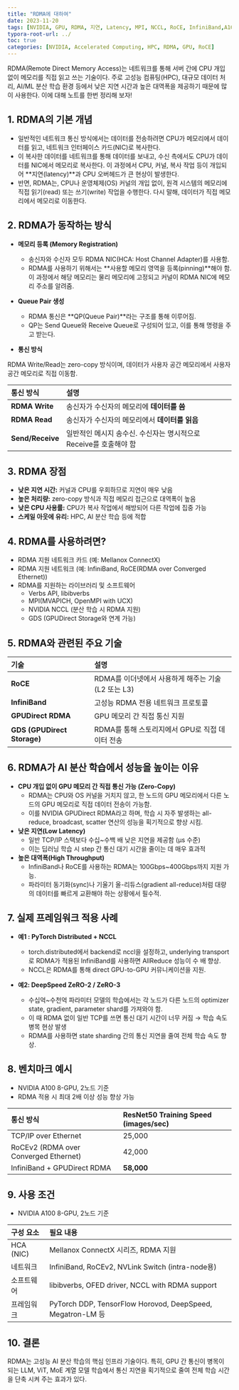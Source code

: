 ```yaml
---
title: "RDMA에 대하여"
date: 2023-11-20
tags: [NVIDIA, GPU, RDMA, 지연, Latency, MPI, NCCL, RoCE, InfiniBand,A100,DeepSpeed, DeepSpeed Zero]
typora-root-url: ../
toc: true
categories: [NVIDIA, Accelerated Computing, HPC, RDMA, GPU, RoCE]
---
```


RDMA(Remote Direct Memory Access)는 네트워크를 통해 서버 간에 CPU 개입 없이 메모리를 직접 읽고 쓰는 기술이다. 주로 고성능 컴퓨팅(HPC), 대규모 데이터 처리, AI/ML 분산 학습 환경 등에서 낮은 지연 시간과 높은 대역폭을 제공하기 때문에 많이 사용한다. 이에 대해 노트를 한번 정리해 보자!

## 1. RDMA의 기본 개념

*  일반적인 네트워크 통신 방식에서는 데이터를 전송하려면 CPU가 메모리에서 데이터를 읽고, 네트워크 인터페이스 카드(NIC)로 복사한다.
*  이 복사한 데이터를 네트워크를 통해 데이터를 보내고, 수신 측에서도 CPU가 데이터를 NIC에서 메모리로 복사한다. 이 과정에서 CPU, 커널, 복사 작업 등이 개입되어 **지연(latency)**과 CPU 오버헤드가 큰 현상이 발생한다.
*  반면, RDMA는, CPU나 운영체제(OS) 커널의 개입 없이, 원격 시스템의 메모리에 직접 읽기(read) 또는 쓰기(write) 작업을 수행한다. 다시 말해, 데이터가 직접 메모리에서 메모리로 이동한다.



## 2. RDMA가 동작하는 방식

*  **메모리 등록 (Memory Registration)**

   *  송신자와 수신자 모두 RDMA NIC(HCA: Host Channel Adapter)를 사용함.
   *  RDMA를 사용하기 위해서는 **사용할 메모리 영역을 등록(pinning)**해야 함. 이 과정에서 해당 메모리는 물리 메모리에 고정되고 커널이 RDMA NIC에 메모리 주소를 알려줌.

*  **Queue Pair 생성**

   *  RDMA 통신은 **QP(Queue Pair)**라는 구조를 통해 이루어짐.
   *  QP는 Send Queue와 Receive Queue로 구성되어 있고, 이를 통해 명령을 주고 받는다.

*   **통신 방식**

   RDMA Write/Read는 zero-copy 방식이며, 데이터가 사용자 공간 메모리에서 사용자 공간 메모리로 직접 이동함.

| 통신 방식        | 설명                                                         |
| :--------------- | :----------------------------------------------------------- |
| **RDMA Write**   | 송신자가 수신자의 메모리에 **데이터를 씀**                   |
| **RDMA Read**    | 송신자가 수신자의 메모리에서 **데이터를 읽음**               |
| **Send/Receive** | 일반적인 메시지 송수신. 수신자는 명시적으로 Receive를 호출해야 함 |



## 3. RDMA 장점

*  **낮은 지연 시간:** 커널과 CPU를 우회하므로 지연이 매우 낮음
*  **높은 처리량:** zero-copy 방식과 직접 메모리 접근으로 대역폭이 높음
*  **낮은 CPU 사용률:** CPU가 복사 작업에서 해방되어 다른 작업에 집중 가능
*  **스케일 아웃에 유리:** HPC, AI 분산 학습 등에 적합



## 4. RDMA를 사용하려면?

*  RDMA 지원 네트워크 카드 (예: Mellanox ConnectX)
*  RDMA 지원 네트워크 (예: InfiniBand, RoCE(RDMA over Converged Ethernet))
*  RDMA를 지원하는 라이브러리 및 소프트웨어
   - Verbs API, libibverbs
   - MPI(MVAPICH, OpenMPI with UCX)
   - NVIDIA NCCL (분산 학습 시 RDMA 지원)
   - GDS (GPUDirect Storage와 연계 가능)



## 5. RDMA와 관련된 주요 기술

| 기술                        | 설명                                                |
| :-------------------------- | :-------------------------------------------------- |
| **RoCE**                    | RDMA를 이더넷에서 사용하게 해주는 기술 (L2 또는 L3) |
| **InfiniBand**              | 고성능 RDMA 전용 네트워크 프로토콜                  |
| **GPUDirect RDMA**          | GPU 메모리 간 직접 통신 지원                        |
| **GDS (GPUDirect Storage)** | RDMA를 통해 스토리지에서 GPU로 직접 데이터 전송     |



## 6. **RDMA가 AI 분산 학습에서 성능을 높이는 이유**

*  **CPU 개입 없이 GPU 메모리 간 직접 통신 가능 (Zero-Copy)**
   *  RDMA는 CPU와 OS 커널을 거치지 않고, 한 노드의 GPU 메모리에서 다른 노드의 GPU 메모리로 직접 데이터 전송이 가능함.
   *  이를 NVIDIA GPUDirect RDMA라고 하며, 학습 시 자주 발생하는 all-reduce, broadcast, scatter 연산의 성능을 획기적으로 향상 시킴.
*  **낮은 지연(Low Latency)**
   - 일반 TCP/IP 스택보다 수십~수백 배 낮은 지연을 제공함 (μs 수준)
   - 이는 딥러닝 학습 시 step 간 통신 대기 시간을 줄이는 데 매우 효과적
*  **높은 대역폭(High Throughput)**
   *  InfiniBand나 RoCE를 사용하는 RDMA는 100Gbps~400Gbps까지 지원 가능.
   *  파라미터 동기화(sync)나 기울기 올-리듀스(gradient all-reduce)처럼 대량의 데이터를 빠르게 교환해야 하는 상황에서 필수적.



## 7. 실제 프레임워크 적용 사례

*  **예1 : PyTorch Distributed + NCCL**

   *  torch.distributed에서 backend로 nccl을 설정하고, underlying transport로 RDMA가 적용된 InfiniBand를 사용하면 AllReduce 성능이 수 배 향상.
   *  NCCL은 RDMA를 통해 direct GPU-to-GPU 커뮤니케이션을 지원.

*  **예2: DeepSpeed ZeRO-2 / ZeRO-3**

   *  수십억~수천억 파라미터 모델의 학습에서는 각 노드가 다른 노드의 optimizer state, gradient, parameter shard를 가져와야 함.
   *  이 때 RDMA 없이 일반 TCP를 쓰면 통신 대기 시간이 너무 커짐 → 학습 속도 병목 현상 발생
   *  RDMA를 사용하면 state sharding 간의 통신 지연을 줄여 전체 학습 속도 향상.

   

## 8. **벤치마크 예시**

*  NVIDIA A100 8-GPU, 2노드 기준
*  RDMA 적용 시 최대 2배 이상 성능 향상 가능

| 통신 방식                             | ResNet50 Training Speed (images/sec) |
| :------------------------------------ | :----------------------------------- |
| TCP/IP over Ethernet                  | 25,000                               |
| RoCEv2 (RDMA over Converged Ethernet) | 42,000                               |
| InfiniBand + GPUDirect RDMA           | **58,000**                           |



## **9. 사용 조건**

*  NVIDIA A100 8-GPU, 2노드 기준

| 구성 요소  | 필요 내용                                                  |
| :--------- | :--------------------------------------------------------- |
| HCA (NIC)  | Mellanox ConnectX 시리즈, RDMA 지원                        |
| 네트워크   | InfiniBand, RoCEv2, NVLink Switch (intra-node용)           |
| 소프트웨어 | libibverbs, OFED driver, NCCL with RDMA support            |
| 프레임워크 | PyTorch DDP, TensorFlow Horovod, DeepSpeed, Megatron-LM 등 |



## **10. 결론**

RDMA는 고성능 AI 분산 학습의 핵심 인프라 기술이다. 특히, GPU 간 통신이 병목이 되는 LLM, ViT, MoE 계열 모델 학습에서 통신 지연을 획기적으로 줄여 전체 학습 시간을 단축 시켜 주는 효과가 있다.

